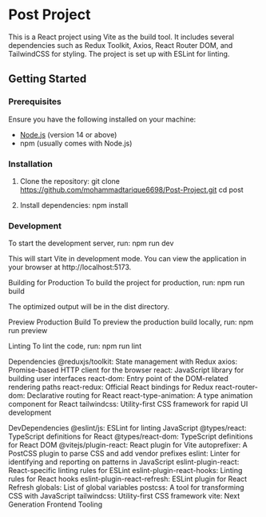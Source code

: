 # Post Project

This is a React project using Vite as the build tool. It includes several dependencies such as Redux Toolkit, Axios, React Router DOM, and TailwindCSS for styling. The project is set up with ESLint for linting.

## Getting Started

### Prerequisites

Ensure you have the following installed on your machine:

- [Node.js](https://nodejs.org/) (version 14 or above)
- npm (usually comes with Node.js)

### Installation

1. Clone the repository:
    git clone https://github.com/mohammadtarique6698/Post-Project.git
    cd post


2. Install dependencies:
    npm install

### Development

To start the development server, run:
    npm run dev

This will start Vite in development mode. You can view the application in your browser at http://localhost:5173.

Building for Production
To build the project for production, run:
npm run build

The optimized output will be in the dist directory.

Preview Production Build
To preview the production build locally, run:
npm run preview

Linting
To lint the code, run:
npm run lint

Dependencies
@reduxjs/toolkit: State management with Redux
axios: Promise-based HTTP client for the browser
react: JavaScript library for building user interfaces
react-dom: Entry point of the DOM-related rendering paths
react-redux: Official React bindings for Redux
react-router-dom: Declarative routing for React
react-type-animation: A type animation component for React
tailwindcss: Utility-first CSS framework for rapid UI development

DevDependencies
@eslint/js: ESLint for linting JavaScript
@types/react: TypeScript definitions for React
@types/react-dom: TypeScript definitions for React DOM
@vitejs/plugin-react: React plugin for Vite
autoprefixer: A PostCSS plugin to parse CSS and add vendor prefixes
eslint: Linter for identifying and reporting on patterns in JavaScript
eslint-plugin-react: React-specific linting rules for ESLint
eslint-plugin-react-hooks: Linting rules for React hooks
eslint-plugin-react-refresh: ESLint plugin for React Refresh
globals: List of global variables
postcss: A tool for transforming CSS with JavaScript
tailwindcss: Utility-first CSS framework
vite: Next Generation Frontend Tooling

